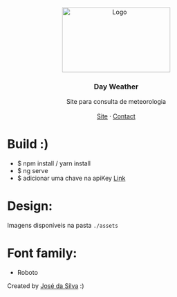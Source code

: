 <br />
<p align="center">
  <a href="http://www.freepik.com">
    <img src="https://user-images.githubusercontent.com/63254680/162933739-94aec1e6-af16-4e35-9c4f-4b30703fce52.png" alt="Logo" width="250" height="150">
  </a>

  <h3 align="center">Day Weather</h3>

  <p align="center">
    Site para consulta de meteorologia
       <br />
    <br />
    <a href="https://dayweather.netlify.app/?lat=-8.8368&lon=13.2343">Site</a>
    ·
    <a href="https://www.linkedin.com/in/josé-silva12/">Contact</a>
  </p>
</p>

# Build :)

- $ npm install / yarn install<br>
- $ ng serve
- $ adicionar uma chave na apiKey <a href="https://openweathermap.org/api"> Link </a>

# Design:

Imagens disponíveis na pasta `./assets`<br>

# Font family:

- Roboto

Created by <a href="https://github.com/Silva-jr">José da Silva</a> :)
